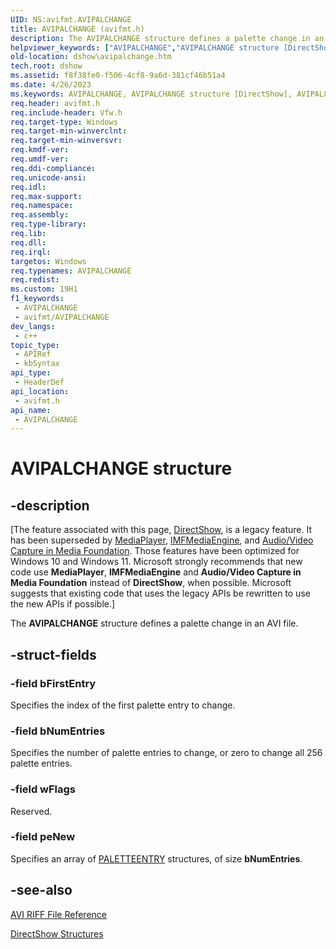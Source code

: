 ```yaml
---
UID: NS:avifmt.AVIPALCHANGE
title: AVIPALCHANGE (avifmt.h)
description: The AVIPALCHANGE structure defines a palette change in an AVI file.
helpviewer_keywords: ["AVIPALCHANGE","AVIPALCHANGE structure [DirectShow]","AVIPALCHANGEStructure","_AVIPALchange","avifmt/AVIPALCHANGE","dshow.avipalchange"]
old-location: dshow\avipalchange.htm
tech.root: dshow
ms.assetid: f8f38fe0-f506-4cf8-9a6d-381cf46b51a4
ms.date: 4/26/2023
ms.keywords: AVIPALCHANGE, AVIPALCHANGE structure [DirectShow], AVIPALCHANGEStructure, _AVIPALchange, avifmt/AVIPALCHANGE, dshow.avipalchange
req.header: avifmt.h
req.include-header: Vfw.h
req.target-type: Windows
req.target-min-winverclnt: 
req.target-min-winversvr: 
req.kmdf-ver: 
req.umdf-ver: 
req.ddi-compliance: 
req.unicode-ansi: 
req.idl: 
req.max-support: 
req.namespace: 
req.assembly: 
req.type-library: 
req.lib: 
req.dll: 
req.irql: 
targetos: Windows
req.typenames: AVIPALCHANGE
req.redist: 
ms.custom: 19H1
f1_keywords:
 - AVIPALCHANGE
 - avifmt/AVIPALCHANGE
dev_langs:
 - c++
topic_type:
 - APIRef
 - kbSyntax
api_type:
 - HeaderDef
api_location:
 - avifmt.h
api_name:
 - AVIPALCHANGE
---
```


# AVIPALCHANGE structure


## -description

\[The feature associated with this page, [DirectShow](/windows/win32/directshow/directshow), is a legacy feature. It has been superseded by [MediaPlayer](/uwp/api/Windows.Media.Playback.MediaPlayer), [IMFMediaEngine](/windows/win32/api/mfmediaengine/nn-mfmediaengine-imfmediaengine), and [Audio/Video Capture in Media Foundation](windows/win32/medfound/audio-video-capture-in-media-foundation). Those features have been optimized for Windows 10 and Windows 11. Microsoft strongly recommends that new code use **MediaPlayer**, **IMFMediaEngine** and **Audio/Video Capture in Media Foundation** instead of **DirectShow**, when possible. Microsoft suggests that existing code that uses the legacy APIs be rewritten to use the new APIs if possible.\]

The <b>AVIPALCHANGE</b> structure defines a palette change in an AVI file.

## -struct-fields

### -field bFirstEntry

Specifies the index of the first palette entry to change.

### -field bNumEntries

Specifies the number of palette entries to change, or zero to change all 256 palette entries.

### -field wFlags

Reserved.

### -field peNew

Specifies an array of <a href="/previous-versions/dd162769(v=vs.85)">PALETTEENTRY</a> structures, of size <b>bNumEntries</b>.

## -see-also

<a href="/windows/desktop/DirectShow/avi-riff-file-reference">AVI RIFF File Reference</a>



<a href="/windows/desktop/DirectShow/directshow-structures">DirectShow Structures</a>

